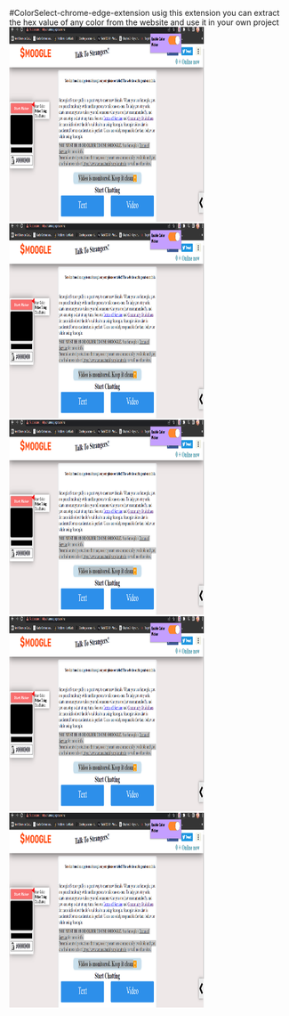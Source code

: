 #ColorSelect-chrome-edge-extension
usig this extension you can extract the hex value of any color from the website and use it in your own project
<img src="/assets/1.png" width="350" height="350" alt="1">
<img src="/assets/1.png" width="350" height="350" alt="2">
<img src="/assets/1.png" width="350" height="350" alt="3">
<img src="/assets/1.png" width="350" height="350" alt="4">
<img src="/assets/1.png" width="350" height="350" alt="5">

